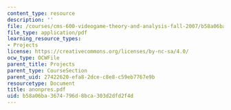 ```yaml
---
content_type: resource
description: ''
file: /courses/cms-600-videogame-theory-and-analysis-fall-2007/b58a06ba3674796d8bca303d2dfd2f4d_anonpres.pdf
file_type: application/pdf
learning_resource_types:
- Projects
license: https://creativecommons.org/licenses/by-nc-sa/4.0/
ocw_type: OCWFile
parent_title: Projects
parent_type: CourseSection
parent_uid: 27422620-efa8-2dce-c8e8-c59eb7767e9b
resourcetype: Document
title: anonpres.pdf
uid: b58a06ba-3674-796d-8bca-303d2dfd2f4d
---
```

